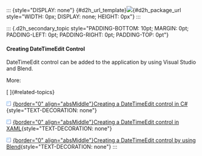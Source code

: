 ::: {style="DISPLAY: none"}
[](ms-xhelp:///?Id=d2h_url_template){#d2h_url_template}![](!package_url!){#d2h_package_url style="WIDTH: 0px; DISPLAY: none; HEIGHT: 0px"}
:::

::: {.d2h_secondary_topic style="PADDING-BOTTOM: 10pt; MARGIN: 0pt; PADDING-LEFT: 0pt; PADDING-RIGHT: 0pt; PADDING-TOP: 0pt"}
#### Creating DateTimeEdit Control

DateTimeEdit control can be added to the application by using Visual Studio and Blend.

More:

[ ]{#related-topics}

[![](../button.gif){border="0" align="absMiddle"}Creating a DateTimeEdit control in C#](ms-xhelp:///?Id=fbba5448-3e06-4381-8cc5-f0f2819d0ac9){style="TEXT-DECORATION: none"}

[![](../button.gif){border="0" align="absMiddle"}Creating a DateTimeEdit control in XAML](ms-xhelp:///?Id=ab026870-1c74-407c-b4c7-893f6b12eb71){style="TEXT-DECORATION: none"}

[![](../button.gif){border="0" align="absMiddle"}Creating a DateTimeEdit control by using Blend](ms-xhelp:///?Id=fe7ab61d-2941-4f69-82a1-8f8d0bad7ace){style="TEXT-DECORATION: none"}
:::
